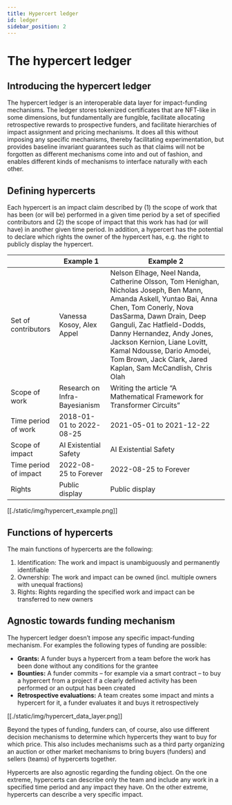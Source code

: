 ```yaml
---
title: Hypercert ledger
id: ledger
sidebar_position: 2
---
```


# The hypercert ledger

## Introducing the hypercert ledger

The hypercert ledger is an interoperable data layer for impact-funding mechanisms. The ledger stores tokenized certificates that are NFT-like in some dimensions, but fundamentally are fungible, facilitate allocating retrospective rewards to prospective funders, and facilitate hierarchies of impact assignment and pricing mechanisms. It does all this without imposing any specific mechanisms, thereby facilitating experimentation, but provides baseline invariant guarantees such as that claims will not be forgotten as different mechanisms come into and out of fashion, and enables different kinds of mechanisms to interface naturally with each other.

## Defining hypercerts

Each hypercert is an impact claim described by (1) the scope of work that has been (or will be) performed in a given time period by a set of specified contributors and (2) the scope of impact that this work has had (or will have) in another given time period. In addition, a hypercert has the potential to declare which rights the owner of the hypercert has, e.g. the right to publicly display the hypercert.

|                       | Example 1                     | Example 2                                                                                                                                                                                                                                                                                                                                                      |
|-----------------------|-------------------------------|----------------------------------------------------------------------------------------------------------------------------------------------------------------------------------------------------------------------------------------------------------------------------------------------------------------------------------------------------------------|
| Set of contributors   | Vanessa Kosoy, Alex Appel     | Nelson Elhage, Neel Nanda, Catherine Olsson, Tom Henighan, Nicholas Joseph, Ben Mann, Amanda Askell, Yuntao Bai, Anna Chen, Tom Conerly, Nova DasSarma, Dawn Drain, Deep Ganguli, Zac Hatfield-Dodds, Danny Hernandez, Andy Jones, Jackson Kernion, Liane Lovitt, Kamal Ndousse, Dario Amodei, Tom Brown, Jack Clark, Jared Kaplan, Sam McCandlish, Chris Olah |
| Scope of work         | Research on Infra-Bayesianism | Writing the article “A Mathematical Framework for Transformer Circuits”                                                                                                                                                                                                                                                                                        |
| Time period of work   | 2018-01-01 to 2022-08-25      | 2021-05-01 to 2021-12-22                                                                                                                                                                                                                                                                                                                                       |
| Scope of impact       | AI Existential Safety         | AI Existential Safety                                                                                                                                                                                                                                                                                                                                          |
| Time period of impact | 2022-08-25 to Forever         | 2022-08-25 to Forever                                                                                                                                                                                                                                                                                                                                          |
| Rights                | Public display                | Public display                                                                                                                                                                                                                                                                                                                                                 |

[[./static/img/hypercert_example.png]]

## Functions of hypercerts

The main functions of hypercerts are the following:

1. Identification: The work and impact is unambiguously and permanently identifiable
2. Ownership: The work and impact can be owned (incl. multiple owners with unequal fractions)
3. Rights: Rights regarding the specified work and impact can be transferred to new owners

## Agnostic towards funding mechanism

The hypercert ledger doesn’t impose any specific impact-funding mechanism. For examples the following types of funding are possible:

- **Grants:** A funder buys a hypercert from a team before the work has been done without any conditions for the grantee
- **Bounties:** A funder commits – for example via a smart contract – to buy a hypercert from a project if a clearly defined activity has been performed or an output has been created
- **Retrospective evaluations:** A team creates some impact and mints a hypercert for it, a funder evaluates it and buys it retrospectively

[[./static/img/hypercert_data_layer.png]]

Beyond the types of funding, funders can, of course, also use different decision mechanisms to determine which hypercerts they want to buy for which price. This also includes mechanisms such as a third party organizing an auction or other market mechanisms to bring buyers (funders) and sellers (teams) of hypercerts together.

Hypercerts are also agnostic regarding the funding object. On the one extreme, hypercerts can describe only the team and include any work in a specified time period and any impact they have. On the other extreme, hypercerts can describe a very specific impact.
